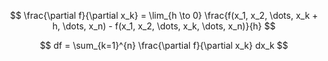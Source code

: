 $$
\frac{\partial f}{\partial x_k} = \lim_{h \to 0} \frac{f(x_1, x_2, \dots, x_k + h, \dots, x_n) - f(x_1, x_2, \dots, x_k, \dots, x_n)}{h}
$$

$$
df = \sum_{k=1}^{n} \frac{\partial f}{\partial x_k} dx_k
$$
